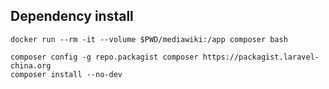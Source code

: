 ## Dependency install

`docker run --rm -it --volume $PWD/mediawiki:/app composer bash`

```
composer config -g repo.packagist composer https://packagist.laravel-china.org
composer install --no-dev
```
